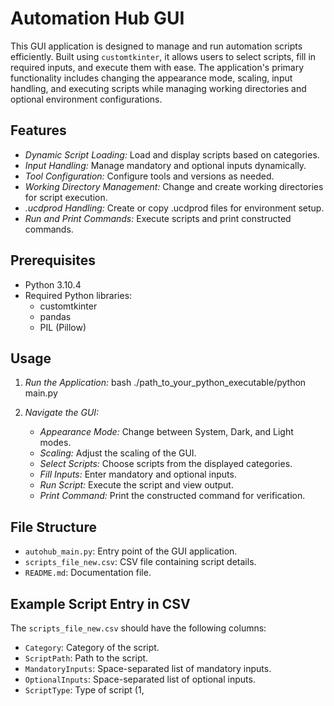 # Automation Hub GUI

This GUI application is designed to manage and run automation scripts efficiently. Built using `customtkinter`, it allows users to select scripts, fill in required inputs, and execute them with ease. The application's primary functionality includes changing the appearance mode, scaling, input handling, and executing scripts while managing working directories and optional environment configurations.

## Features

- *Dynamic Script Loading:* Load and display scripts based on categories.
- *Input Handling:* Manage mandatory and optional inputs dynamically.
- *Tool Configuration:* Configure tools and versions as needed.
- *Working Directory Management:* Change and create working directories for script execution.
- *.ucdprod Handling:* Create or copy .ucdprod files for environment setup.
- *Run and Print Commands:* Execute scripts and print constructed commands.

## Prerequisites

- Python 3.10.4
- Required Python libraries:
  - customtkinter
  - pandas
  - PIL (Pillow)

## Usage

1. *Run the Application:*
    bash
    ./path_to_your_python_executable/python main.py
    
2. *Navigate the GUI:*
    - *Appearance Mode:* Change between System, Dark, and Light modes.
    - *Scaling:* Adjust the scaling of the GUI.
    - *Select Scripts:* Choose scripts from the displayed categories.
    - *Fill Inputs:* Enter mandatory and optional inputs.
    - *Run Script:* Execute the script and view output.
    - *Print Command:* Print the constructed command for verification.

## File Structure

- `autohub_main.py`: Entry point of the GUI application.
- `scripts_file_new.csv`: CSV file containing script details.
- `README.md`: Documentation file.

## Example Script Entry in CSV

The `scripts_file_new.csv` should have the following columns:

- `Category`: Category of the script.
- `ScriptPath`: Path to the script.
- `MandatoryInputs`: Space-separated list of mandatory inputs.
- `OptionalInputs`: Space-separated list of optional inputs.
- `ScriptType`: Type of script (1, <script> <-argument> <arg> or 2, <script> <arg>), .
- `ToolsInput`: Tools and versions required.
- `Info`: Additional information about the script.

Example row:

Category,ScriptPath,MandatoryInputs,OptionalInputs,ScriptType,ToolsInput,Info
MyCategory,/path/to/script.sh,arg1 arg2,arg3 arg4,1,tool1::tool2@version,This is a sample script.

![Main Screen](https://github.com/absingh22/Autohub_GUI/blob/main/Autohub_GUI_New.png)
